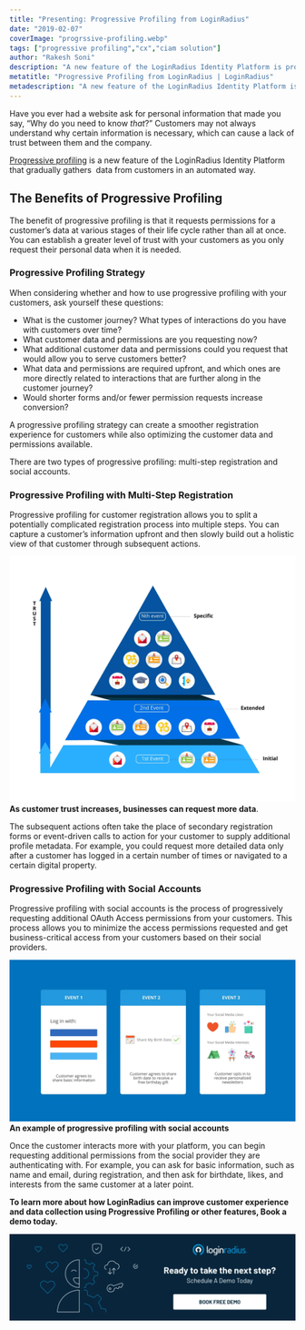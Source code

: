 ```yaml
---
title: "Presenting: Progressive Profiling from LoginRadius"
date: "2019-02-07"
coverImage: "progrssive-profiling.webp"
tags: ["progressive profiling","cx","ciam solution"]
author: "Rakesh Soni"
description: "A new feature of the LoginRadius Identity Platform is progressive profiling, which gradually collects data from customers in an automated way."
metatitle: "Progressive Profiling from LoginRadius | LoginRadius"
metadescription: "A new feature of the LoginRadius Identity Platform is progressive profiling, which gradually collects data from customers in an automated way."
---
```


Have you ever had a website ask for personal information that made you say, “Why do you need to know _that_?” Customers may not always understand why certain information is necessary, which can cause a lack of trust between them and the company.

[Progressive profiling](https://www.loginradius.com/progressive-profiling/) is a new feature of the LoginRadius Identity Platform that gradually gathers  data from customers in an automated way.

## The Benefits of Progressive Profiling

The benefit of progressive profiling is that it requests permissions for a customer’s data at various stages of their life cycle rather than all at once. You can establish a greater level of trust with your customers as you only request their personal data when it is needed.

### Progressive Profiling Strategy

When considering whether and how to use progressive profiling with your customers, ask yourself these questions:

- What is the customer journey? What types of interactions do you have with customers over time?
- What customer data and permissions are you requesting now?
- What additional customer data and permissions could you request that would allow you to serve customers better?
- What data and permissions are required upfront, and which ones are more directly related to interactions that are further along in the customer journey?
- Would shorter forms and/or fewer permission requests increase conversion?

A progressive profiling strategy can create a smoother registration experience for customers while also optimizing the customer data and permissions available.

There are two types of progressive profiling: multi-step registration and social accounts.

### Progressive Profiling with Multi-Step Registration

Progressive profiling for customer registration allows you to split a potentially complicated registration process into multiple steps. You can capture a customer’s information upfront and then slowly build out a holistic view of that customer through subsequent actions.

![Progressive Profiling Workflow](progressive-data-gather.webp) **As customer trust increases, businesses can request more data**.

The subsequent actions often take the place of secondary registration forms or event-driven calls to action for your customer to supply additional profile metadata. For example, you could request more detailed data only after a customer has logged in a certain number of times or navigated to a certain digital property.

### Progressive Profiling with Social Accounts

Progressive profiling with social accounts is the process of progressively requesting additional OAuth Access permissions from your customers. This process allows you to minimize the access permissions requested and get business-critical access from your customers based on their social providers.

![Progressive Profiling Workflow](final-feb-8.webp) **An example of progressive profiling with social accounts**

Once the customer interacts more with your platform, you can begin requesting additional permissions from the social provider they are authenticating with. For example, you can ask for basic information, such as name and email, during registration, and then ask for birthdate, likes, and interests from the same customer at a later point.

**To learn more about how LoginRadius can improve customer experience and data collection using Progressive Profiling or other features, Book a demo today.**

[![book-a-free-demo-loginradius](Book-a-free-demo-request-1024x310.webp)](https://www.loginradius.com/contact-us?utm_source=blog&utm_medium=web&utm_campaign=presenting-progressive-profiling-loginradius)
